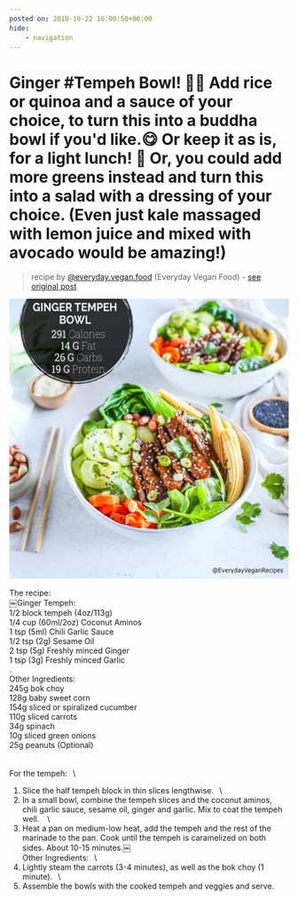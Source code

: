 ```yaml
---
posted on: 2018-10-22 16:00:50+00:00
hide:
    - navigation
---
```


# Ginger #Tempeh Bowl! 🥒😍 Add rice or quinoa and a sauce of your choice, to turn this into a buddha bowl if you'd like.😋 Or keep it as is, for a light lunch! 🌿 Or, you could add more greens instead and turn this into a salad with a dressing of your choice. (Even just kale massaged with lemon juice and mixed with avocado would be amazing!) ⠀ 

> recipe by [@everyday.vegan.food](https://www.instagram.com/everyday.vegan.food/) 
(Everyday Vegan Food) - [see original post](https://instagram.com/p/BpPceYPFYdz)

![](../img/everyday.vegan.food_22-10-2018_1610.png)

The recipe:⠀\
￼Ginger Tempeh:⠀\
1/2 block tempeh (4oz/113g) ⠀\
1/4 cup (60ml/2oz) Coconut Aminos⠀\
1 tsp (5ml) Chili Garlic Sauce⠀\
1/2 tsp (2g) Sesame Oil⠀\
2 tsp (5g) Freshly minced Ginger⠀\
1 tsp (3g) Freshly minced Garlic⠀\
.⠀\
Other Ingredients:⠀\
245g bok choy⠀\
128g baby sweet corn⠀\
154g sliced or spiralized cucumber⠀\
110g sliced carrots⠀\
34g spinach⠀\
10g sliced green onions⠀\
25g peanuts (Optional)⠀\
⠀\
⠀\
For the tempeh:⠀\
1. Slice the half tempeh block in thin slices lengthwise.⠀\
2. In a small bowl, combine the tempeh slices and the coconut aminos, chili garlic sauce, sesame oil, ginger and garlic. Mix to coat the tempeh well. ⠀\
3. Heat a pan on medium-low heat, add the tempeh and the rest of the marinade to the pan. Cook until the tempeh is caramelized on both sides. About 10-15 minutes.￼⠀\
Other Ingredients:⠀\
1. Lightly steam the carrots (3-4 minutes), as well as the bok choy (1 minute).⠀\
2. Assemble the bowls with the cooked tempeh and veggies and serve.⠀ 